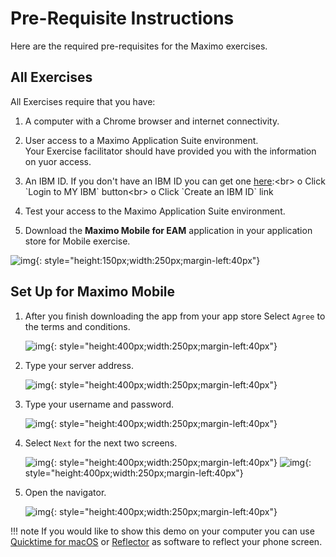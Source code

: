 # Pre-Requisite Instructions

Here are the required pre-requisites for the Maximo exercises.

## All Exercises

All Exercises require that you have:

1.  A computer with a Chrome browser and internet connectivity.

2.  User access to a Maximo Application Suite environment.<br>
Your Exercise facilitator should have provided you with the information on yuor access.

3.  An IBM ID.  If you don't have an IBM ID you can get one [here](https://www.ibm.com/account/reg/signup?):<br>
o Click `Login to MY IBM` button<br>
o Click `Create an IBM ID` link

4.  Test your access to the Maximo Application Suite environment.

5. Download the <b>Maximo Mobile for EAM</b> application in your application store for Mobile exercise.

![img](/img/apm_fs21/newappui.png){: style="height:150px;width:250px;margin-left:40px"}

## Set Up for Maximo Mobile

1. After you finish downloading the app from your app store Select `Agree` to the terms and conditions.

    ![img](/img/apm_fs21/termsconditions.png){: style="height:400px;width:250px;margin-left:40px"}

2. Type your server address.

    ![img](/img/apm_fs21/mobileurl.png){: style="height:400px;width:250px;margin-left:40px"}

3. Type your username and password.

    ![img](/img/apm_fs21/unpw.png){: style="height:400px;width:250px;margin-left:40px"}

4. Select `Next` for the next two screens.

    ![img](/img/apm_fs21/next1.png){: style="height:400px;width:250px;margin-left:40px"}
    ![img](/img/apm_fs21/next2.png){: style="height:400px;width:250px;margin-left:40px"}

5. Open the navigator.

    ![img](/img/apm_fs21/opennav.png){: style="height:400px;width:250px;margin-left:40px"}

!!! note
    If you would like to show this demo on your computer you can use [Quicktime for macOS](https://support.apple.com/guide/quicktime-player/welcome/mac) or [Reflector](https://www.airsquirrels.com/reflector) as software to reflect your phone screen.
